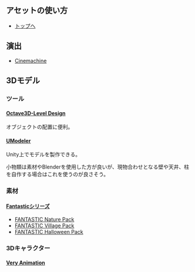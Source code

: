 ## アセットの使い方

- [トップへ](./../)

## 演出

- [Cinemachine](./direction/cinemachine.md)

## 3Dモデル

### ツール

#### [Octave3D-Level Design](./3d_model/octave3d.md)

オブジェクトの配置に便利。

#### [UModeler](./3d_model/umodeler.md)

Unity上でモデルを製作できる。

小物類は素材やBlenderを使用した方が良いが、現物合わせとなる壁や天井、柱を自作する場合はこれを使うのが良さそう。

### 素材

#### [Fantasticシリーズ](./3d_model/fantastic/index.md)

- [FANTASTIC Nature Pack](./3d_model/fantastic/nature.md)
- [FANTASTIC Village Pack](./3d_model/fantastic/village.md)
- [FANTASTIC Halloween Pack](./3d_model/fantastic/Halloween.md)

### 3Dキャラクター

#### [Very Animation](./3d_character/very_animation/index.md)